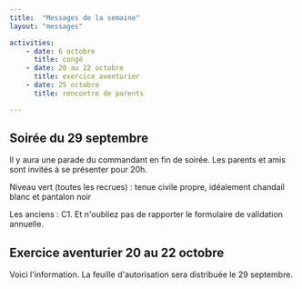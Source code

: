 ```yaml
---
title:  "Messages de la semaine"
layout: "messages"

activities: 
    - date: 6 octobre
      title: congé
    - date: 20 au 22 octobre
      title: exercice aventurier
    - date: 25 octobre
      title: rencontre de parents

---
```

 
## Soirée du 29 septembre 
 
Il y aura une parade du commandant en fin de soirée. Les parents et amis sont invités à se présenter pour 20h.

Niveau vert (toutes les recrues) : tenue civile propre, idéalement chandail blanc et pantalon noir

Les anciens : C1. Et n'oubliez pas de rapporter le formulaire de validation annuelle.

## Exercice aventurier 20 au 22 octobre
 
Voici l'information. La feuille d'autorisation sera distribuée le 29 septembre.

